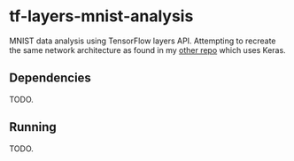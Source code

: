# tf-layers-mnist-analysis
MNIST data analysis using TensorFlow layers API. Attempting to recreate the same network architecture as found in my [other repo][keras] which uses Keras.

[keras]: https://github.com/akajuvonen/keras-mnist-analysis

## Dependencies

TODO.

## Running

TODO.
